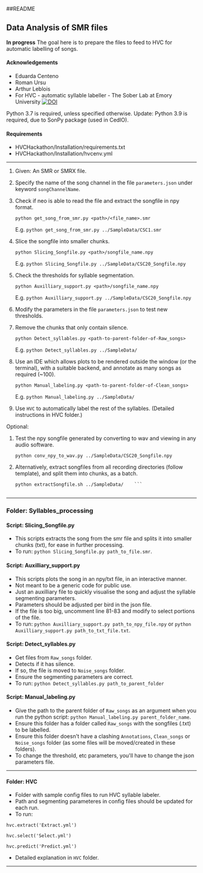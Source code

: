 ##README

## Data Analysis of SMR files
**In progress**
The goal here is to prepare the files to feed to HVC for automatic labelling of songs.

#### Acknowledgements
- Eduarda Centeno
- Roman Ursu
- Arthur Leblois
- For HVC - automatic syllable labeller - The Sober Lab at Emory University [![DOI](https://zenodo.org/badge/DOI/10.5281/zenodo.1475481.svg)](https://doi.org/10.5281/zenodo.1475481)

Python 3.7 is required, unless specified otherwise.
Update: Python 3.9 is required, due to SonPy package (used in CedIO).


#### Requirements
- HVCHackathon/Installation/requirements.txt
- HVCHackathon/Installation/hvcenv.yml

---

1. Given: An SMR or SMRX file. 

2. Specify the name of the song channel in the file ```parameters.json``` under keyword `songChannelName`.


3. Check if neo is able to read the file and extract the songfile in npy format.
    ```
    python get_song_from_smr.py <path>/<file_name>.smr
    ```  
    E.g. ```python get_song_from_smr.py ../SampleData/CSC1.smr```
    
4. Slice the songfile into smaller chunks.  
	```
	python Slicing_Songfile.py <path>/songfile_name.npy
	```  
	E.g. ```python Slicing_Songfile.py ../SampleData/CSC20_Songfile.npy```

5. Check the thresholds for syllable segmentation.
	```
	python Auxilliary_support.py <path>/songfile_name.npy
	```  
	E.g. ```python Auxilliary_support.py ../SampleData/CSC20_Songfile.npy```
	
6. Modify the parameters in the file ```parameters.json``` to test new thresholds.

7. Remove the chunks that only contain silence. 
	```
	python Detect_syllables.py <path-to-parent-folder-of-Raw_songs>
	```  
	E.g. ```python Detect_syllables.py ../SampleData/```
	
8. Use an IDE which allows plots to be rendered outside the window (or the terminal), with a suitable backend, and annotate as many songs as required (~100).
	```
	python Manual_labeling.py <path-to-parent-folder-of-Clean_songs>
	```  
	E.g. ```python Manual_labeling.py ../SampleData/```


9. Use ```HVC``` to automatically label the rest of the syllables. (Detailed instructions in HVC folder.)





Optional:

1. Test the npy songfile generated by converting to wav and viewing in any audio software.
	```
	python conv_npy_to_wav.py ../SampleData/CSC20_Songfile.npy
	```

2. Alternatively, extract songfiles from all recording directories (follow template), and split them into chunks, as a batch.
	```
	python extractSongfile.sh ../SampleData/	```


----

### Folder: Syllables_processing


#### Script: Slicing_Songfile.py

- This scripts extracts the song from the smr file and splits it into smaller chunks (txt), for ease in further processing.
- To run: `python Slicing_Songfile.py path_to_file.smr`.


#### Script: Auxilliary_support.py

- This scripts plots the song in an npy/txt file, in an interactive manner.
- Not meant to be a generic code for public use.
- Just an auxilliary file to quickly visualise the song and adjust the syllable segmenting parameters.
- Parameters should be adjusted per bird in the json file.
- If the file is too big, uncomment line 81-83 and modify to select portions of the file.
- To run: `python Auxilliary_support.py path_to_npy_file.npy` or `python Auxilliary_support.py path_to_txt_file.txt`.


#### Script: Detect_syllables.py

- Get files from `Raw_songs` folder.
- Detects if it has silence.
- If so, the file is moved to `Noise_songs` folder.
- Ensure the segmenting parameters are correct.
- To run: `python Detect_syllables.py path_to_parent_folder`

#### Script: Manual_labeling.py

- Give the path to the parent folder of `Raw_songs` as an argument when you run the python script: `python Manual_labeling.py parent_folder_name`.
- Ensure this folder has a folder called `Raw_songs` with the songfiles (.txt) to be labelled.
- Ensure this folder doesn't have a clashing `Annotations`, `Clean_songs` or `Noise_songs` folder (as some files will be moved/created in these folders).
- To change the threshold, etc parameters, you'll have to change the json parameters file.

---

#### Folder: HVC

- Folder with sample config files to run HVC syllable labeler.
- Path and segmenting parameteres in config files should be updated for each run.
- To run:

`hvc.extract('Extract.yml')`

`hvc.select('Select.yml')`

`hvc.predict('Predict.yml')`

- Detailed explanation in `HVC` folder.

---
